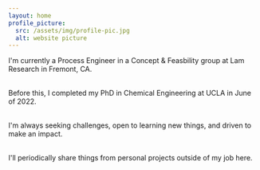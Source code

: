 ```yaml
---
layout: home
profile_picture:
  src: /assets/img/profile-pic.jpg
  alt: website picture
---
```


<p>
  I'm currently a Process Engineer in a Concept & Feasbility group at Lam Research in Fremont, CA. <br><br> 
  
  Before this, I completed my PhD in Chemical Engineering at UCLA in June of 2022. <br><br> 
   
  I'm always seeking challenges, open to learning new things, and driven to make an impact. <br><br> 
  
  I'll periodically share things from personal projects outside of my job here.
</p>
